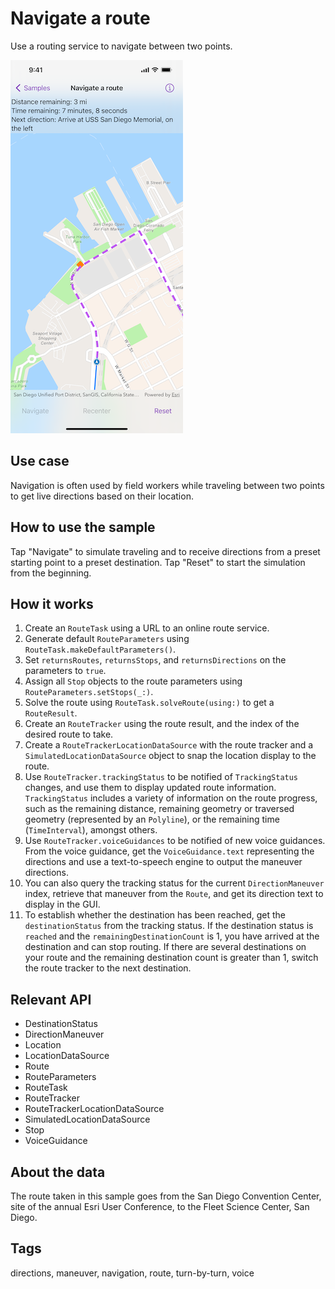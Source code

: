 # Navigate a route

Use a routing service to navigate between two points.

![Image of navigate route](navigate-route.png)

## Use case

Navigation is often used by field workers while traveling between two points to get live directions based on their location.

## How to use the sample

Tap "Navigate" to simulate traveling and to receive directions from a preset starting point to a preset destination. Tap "Reset" to start the simulation from the beginning.

## How it works

1. Create an `RouteTask` using a URL to an online route service.
2. Generate default `RouteParameters` using `RouteTask.makeDefaultParameters()`.
3. Set `returnsRoutes`, `returnsStops`, and `returnsDirections` on the parameters to `true`.
4. Assign all `Stop` objects to the route parameters using `RouteParameters.setStops(_:)`.
5. Solve the route using `RouteTask.solveRoute(using:)` to get a `RouteResult`.
6. Create an `RouteTracker` using the route result, and the index of the desired route to take.
7. Create a `RouteTrackerLocationDataSource` with the route tracker and a `SimulatedLocationDataSource` object to snap the location display to the route.
8. Use `RouteTracker.trackingStatus` to be notified of `TrackingStatus` changes, and use them to display updated route information. `TrackingStatus` includes a variety of information on the route progress, such as the remaining distance, remaining geometry or traversed geometry (represented by an `Polyline`), or the remaining time (`TimeInterval`), amongst others.
9. Use `RouteTracker.voiceGuidances` to be notified of new voice guidances. From the voice guidance, get the `VoiceGuidance.text` representing the directions and use a text-to-speech engine to output the maneuver directions.
10. You can also query the tracking status for the current `DirectionManeuver` index, retrieve that maneuver from the `Route`, and get its direction text to display in the GUI.
11. To establish whether the destination has been reached, get the `destinationStatus` from the tracking status. If the destination status is `reached` and the `remainingDestinationCount` is 1, you have arrived at the destination and can stop routing. If there are several destinations on your route and the remaining destination count is greater than 1, switch the route tracker to the next destination.

## Relevant API

* DestinationStatus
* DirectionManeuver
* Location
* LocationDataSource
* Route
* RouteParameters
* RouteTask
* RouteTracker
* RouteTrackerLocationDataSource
* SimulatedLocationDataSource
* Stop
* VoiceGuidance

## About the data

The route taken in this sample goes from the San Diego Convention Center, site of the annual Esri User Conference, to the Fleet Science Center, San Diego.

## Tags

directions, maneuver, navigation, route, turn-by-turn, voice